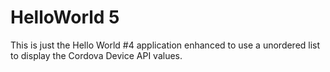 HelloWorld 5
============
This is just the Hello World #4 application enhanced to use a unordered list to display the Cordova Device API values.